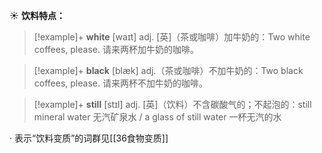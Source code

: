 ☀ <span class="category">**饮料特点：**</span>
>[!example]+ <span class="vocabulary">**white**</span> [waɪt] 
> <span class="definition">adj. [英]（茶或咖啡）加牛奶的：</span>Two white coffees, please. 请来两杯加牛奶的咖啡。

>[!example]+ <span class="vocabulary">**black**</span> [blæk] 
> <span class="definition">adj.（茶或咖啡）不加牛奶的：</span>Two black coffees, please. 请来两杯不加牛奶的咖啡。 

>[!example]+ <span class="vocabulary">**still**</span> [stɪl] 
> <span class="definition">adj. [英]（饮料）不含碳酸气的；不起泡的：</span>still mineral water 无汽矿泉水 / a glass of still water 一杯无汽的水

· 表示“饮料变质”的词群见[[36食物变质]]
